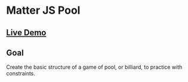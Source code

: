 # Matter JS Pool

## [Live Demo](https://codepen.io/borntofrappe/full/mddJEam)

## Goal

Create the basic structure of a game of pool, or billiard, to practice with constraints.
